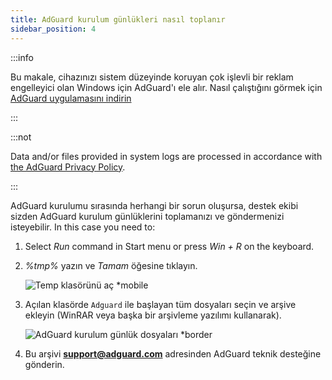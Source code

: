```yaml
---
title: AdGuard kurulum günlükleri nasıl toplanır
sidebar_position: 4
---
```


:::info

Bu makale, cihazınızı sistem düzeyinde koruyan çok işlevli bir reklam engelleyici olan Windows için AdGuard'ı ele alır. Nasıl çalıştığını görmek için [AdGuard uygulamasını indirin](https://agrd.io/download-kb-adblock)

:::

:::not

Data and/or files provided in system logs are processed in accordance with [the AdGuard Privacy Policy](https://adguard.com/en/privacy.html).

:::

AdGuard kurulumu sırasında herhangi bir sorun oluşursa, destek ekibi sizden AdGuard kurulum günlüklerini toplamanızı ve göndermenizi isteyebilir. In this case you need to:

1. Select *Run* command in Start menu or press *Win + R* on the keyboard.

1. *%tmp%* yazın ve *Tamam* öğesine tıklayın.

    ![Temp klasörünü aç *mobile](https://cdn.adtidy.org/content/kb/ad_blocker/windows/solving-problems/install-logs-1.png)

1. Açılan klasörde `Adguard` ile başlayan tüm dosyaları seçin ve arşive ekleyin (WinRAR veya başka bir arşivleme yazılımı kullanarak).

    ![AdGuard kurulum günlük dosyaları *border](https://cdn.adtidy.org/content/kb/ad_blocker/windows/solving-problems/install-logs-2.png)

1. Bu arşivi **support@adguard.com** adresinden AdGuard teknik desteğine gönderin.
